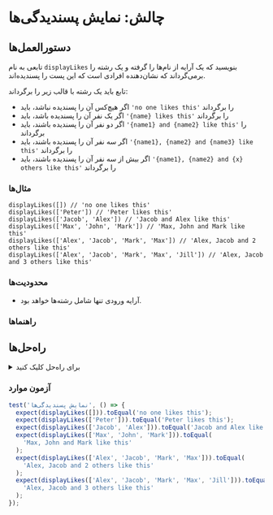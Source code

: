 # چالش: نمایش پسندیدگی‌ها

## دستورالعمل‌ها

تابعی به نام `displayLikes` بنویسید که یک آرایه از نام‌ها را گرفته و یک رشته را برمی‌گرداند که نشان‌دهنده افرادی است که این پست را پسندیده‌اند.

تابع باید یک رشته با قالب زیر را برگرداند:

- اگر هیچ‌کس آن را پسندیده نباشد، باید `'no one likes this'` را برگرداند
- اگر یک نفر آن را پسندیده باشد، باید `'{name} likes this'` را برگرداند
- اگر دو نفر آن را پسندیده باشند، باید `'{name1} and {name2} like this'` را برگرداند
- اگر سه نفر آن را پسندیده باشند، باید `'{name1}, {name2} and {name3} like this'` را برگرداند
- اگر بیش از سه نفر آن را پسندیده باشند، باید `'{name1}, {name2} and {x} others like this'` را برگرداند


### مثال‌ها

```JS
displayLikes([]) // 'no one likes this'
displayLikes(['Peter']) // 'Peter likes this'
displayLikes(['Jacob', 'Alex']) // 'Jacob and Alex like this'
displayLikes(['Max', 'John', 'Mark']) // 'Max, John and Mark like this'
displayLikes(['Alex', 'Jacob', 'Mark', 'Max']) // 'Alex, Jacob and 2 others like this'
displayLikes(['Alex', 'Jacob', 'Mark', 'Max', 'Jill']) // 'Alex, Jacob and 3 others like this'
```

### محدودیت‌ها

- آرایه ورودی تنها شامل رشته‌ها خواهد بود.

### راهنماها

## راه‌حل‌ها

<details>
  <summary>برای راه‌حل کلیک کنید</summary>

```js
function displayLikes(names) {
  const length = names.length;

  if (length === 0) {
    return 'no one likes this';
  } else if (length === 1) {
    return `${names[0]} likes this`;
  } else if (length === 2) {
    return `${names[0]} and ${names[1]} like this`;
  } else if (length === 3) {
    return `${names[0]}, ${names[1]} and ${names[2]} like this`;
  } else {
    return `${names[0]}, ${names[1]} and ${length - 2} others like this`;
  }
}
```

### توضیحات

این بسیار ساده است زیرا فقط نیاز به چندین اظهارات if دارد. ما همچنین می‌توانیم از یک عبارت switch در اینجا استفاده کنیم، اما این کمی بیشتر اطلاعاتی خواهد بود.

- طول آرایه را بگیرید و سپس بررسی کنید که آیا ۰، ۱، ۲، ۳ یا بیشتر است. بسته به طول، رشته مناسب را برمی‌گردانیم.
- اگر بیشتر از ۳ نام وجود داشته باشد، ابتدا دو نام اول را برمی‌گردانیم، و سپس طول منهای ۲ برای تعداد دیگران.

</details>

### آزمون موارد

```js
test('نمایش پسندیدگی‌ها', () => {
  expect(displayLikes([])).toEqual('no one likes this');
  expect(displayLikes(['Peter'])).toEqual('Peter likes this');
  expect(displayLikes(['Jacob', 'Alex'])).toEqual('Jacob and Alex like this');
  expect(displayLikes(['Max', 'John', 'Mark'])).toEqual(
    'Max, John and Mark like this'
  );
  expect(displayLikes(['Alex', 'Jacob', 'Mark', 'Max'])).toEqual(
    'Alex, Jacob and 2 others like this'
  );
  expect(displayLikes(['Alex', 'Jacob', 'Mark', 'Max', 'Jill'])).toEqual(
    'Alex, Jacob and 3 others like this'
  );
});
```